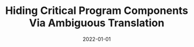 ---
title: "Hiding Critical Program Components Via Ambiguous Translation"
date: 2022-01-01
venue: "44th IEEE/ACM 44th International Conference on Software Engineering, ICSE 2022, Pittsburgh, PA, USA, May 25-27, 2022"
paperurl: https://doi.org/10.1145/3510003.3510139
authors: "Chijung Jung, Doowon Kim, An Chen, Weihang Wang, Yunhui Zheng, Kyu Hyung Lee and Yonghwi Kwon"
---